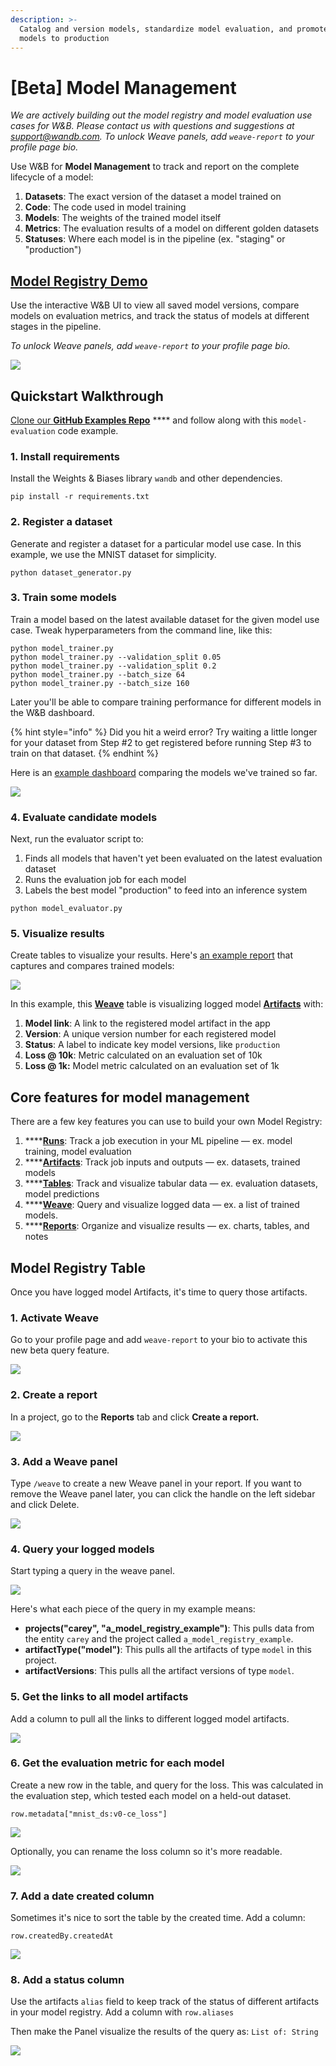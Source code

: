 ```yaml
---
description: >-
  Catalog and version models, standardize model evaluation, and promote the best
  models to production
---
```


# \[Beta] Model Management

_We are actively building out the model registry and model evaluation use cases for W\&B. Please contact us with questions and suggestions at support@wandb.com. To unlock Weave panels, add `weave-report` to your profile page bio._

Use W\&B for **Model Management** to track and report on the complete lifecycle of a model:

1. **Datasets**: The exact version of the dataset a model trained on
2. **Code**: The code used in model training
3. **Models**: The weights of the trained model itself
4. **Metrics**: The evaluation results of a model on different golden datasets
5. **Statuses**: Where each model is in the pipeline (ex. "staging" or "production")

## [Model Registry Demo](https://wandb.ai/timssweeney/model\_registry\_example/reports/MNIST-Model-Status--Vmlldzo4OTIyNTA)

Use the interactive W\&B UI to view all saved model versions, compare models on evaluation metrics, and track the status of models at different stages in the pipeline.

_To unlock Weave panels, add `weave-report` to your profile page bio._

![](<../../.gitbook/assets/image (156).png>)

## Quickstart Walkthrough

[Clone our **GitHub Examples Repo**](https://github.com/wandb/examples/tree/master/examples/model-evaluation) \*\*\*\* and follow along with this `model-evaluation` code example.

### **1. Install requirements**

Install the Weights & Biases library `wandb` and other dependencies.

```
pip install -r requirements.txt
```

### **2. Register a dataset**

Generate and register a dataset for a particular model use case. In this example, we use the MNIST dataset for simplicity.

```
python dataset_generator.py
```

### **3. Train some models**

Train a model based on the latest available dataset for the given model use case. Tweak hyperparameters from the command line, like this:

```
python model_trainer.py
python model_trainer.py --validation_split 0.05
python model_trainer.py --validation_split 0.2
python model_trainer.py --batch_size 64
python model_trainer.py --batch_size 160
```

Later you'll be able to compare training performance for different models in the W\&B dashboard.

{% hint style="info" %}
Did you hit a weird error? Try waiting a little longer for your dataset from Step #2 to get registered before running Step #3 to train on that dataset.
{% endhint %}

Here is an [example dashboard](https://wandb.ai/carey/model\_registry\_example?workspace=user-carey) comparing the models we've trained so far.

![](<../../.gitbook/assets/image (157).png>)

### **4. Evaluate candidate models**

Next, run the evaluator script to:

1. Finds all models that haven't yet been evaluated on the latest evaluation dataset
2. Runs the evaluation job for each model
3. Labels the best model "production" to feed into an inference system

```
python model_evaluator.py
```

### 5. Visualize results

Create tables to visualize your results. Here's [an example report](https://wandb.ai/timssweeney/model\_registry\_example/reports/MNIST-Model-Status--Vmlldzo4OTIyNTA) that captures and compares trained models:

![](<../../.gitbook/assets/image (154).png>)

In this example, this [**Weave**](../../ref/app/features/panels/weave.md) table is visualizing logged model [**Artifacts**](../artifacts/) with:

1. **Model link**: A link to the registered model artifact in the app
2. **Version**: A unique version number for each registered model
3. **Status**: A label to indicate key model versions, like `production`
4. **Loss @ 10k**: Metric calculated on an evaluation set of 10k
5. **Loss @ 1k:** Model metric calculated on an evaluation set of 1k

## Core features for model management

There are a few key features you can use to build your own Model Registry:

1. \*\*\*\*[**Runs**](../track/): Track a job execution in your ML pipeline — ex. model training, model evaluation
2. \*\*\*\*[**Artifacts**](../artifacts/): Track job inputs and outputs — ex. datasets, trained models
3. \*\*\*\*[**Tables**](../data-vis/): Track and visualize tabular data — ex. evaluation datasets, model predictions
4. \*\*\*\*[**Weave**](../../ref/app/features/panels/weave.md): Query and visualize logged data — ex. a list of trained models.
5. \*\*\*\*[**Reports**](../reports/): Organize and visualize results — ex. charts, tables, and notes

## Model Registry Table

Once you have logged model Artifacts, it's time to query those artifacts.

### 1. Activate Weave

Go to your profile page and add `weave-report` to your bio to activate this new beta query feature.

![](<../../.gitbook/assets/weave demo 1 - bio.gif>)

### 2. Create a report

In a project, go to the **Reports** tab and click **Create a report.**

![](<../../.gitbook/assets/weave demo 2 - create report.gif>)

### 3. Add a Weave panel

Type `/weave` to create a new Weave panel in your report. If you want to remove the Weave panel later, you can click the handle on the left sidebar and click Delete.

![](<../../.gitbook/assets/weave demo 3 - create weave panel.gif>)

### 4. Query your logged models

Start typing a query in the weave panel.

![](<../../.gitbook/assets/weave demo 4 - make a query.gif>)

Here's what each piece of the query in my example means:

* **projects("carey", "a\_model\_registry\_example")**: This pulls data from the entity `carey` and the project called `a_model_registry_example`.
* **artifactType("model")**: This pulls all the artifacts of type `model` in this project.
* **artifactVersions**: This pulls all the artifact versions of type `model`.

### 5. Get the links to all model artifacts

Add a column to pull all the links to different logged model artifacts.

![](<../../.gitbook/assets/weave demo 5 - get model links.gif>)

### 6. Get the evaluation metric for each model

Create a new row in the table, and query for the loss. This was calculated in the evaluation step, which tested each model on a held-out dataset.

`row.metadata["mnist_ds:v0-ce_loss"]`

![](<../../.gitbook/assets/2021-10-01 18.19.59.gif>)

Optionally, you can rename the loss column so it's more readable.

![](<../../.gitbook/assets/weave demo 6 - rename column.gif>)

### 7. Add a date created column

Sometimes it's nice to sort the table by the created time. Add a column:

`row.createdBy.createdAt`

![](<../../.gitbook/assets/wandb demo 7 - add date column.gif>)

### 8. Add a status column

Use the artifacts `alias` field to keep track of the status of different artifacts in your model registry. Add a column with `row.aliases`

Then make the Panel visualize the results of the query as: `List of: String`

![](<../../.gitbook/assets/wandb demo 8 - add a status column.gif>)
